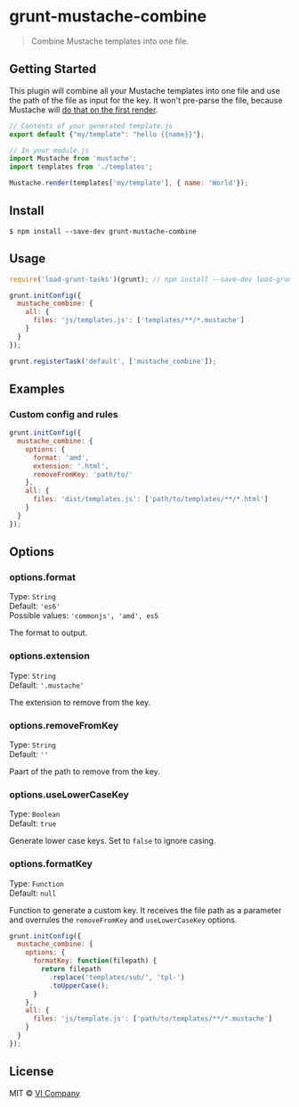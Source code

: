 # grunt-mustache-combine

> Combine Mustache templates into one file.

## Getting Started

This plugin will combine all your Mustache templates into one file and use the path of the file as input for the key. It won't pre-parse the file, because Mustache will [do that on the first render](https://github.com/janl/mustache.js#pre-parsing-and-caching-templates).

```js
// Contents of your generated template.js
export default {"my/template": "hello {{name}}"};

// In your module.js
import Mustache from 'mustache';
import templates from './templates';

Mustache.render(templates['my/template'], { name: 'World'});
```

## Install

```
$ npm install --save-dev grunt-mustache-combine
```

## Usage

```js
require('load-grunt-tasks')(grunt); // npm install --save-dev load-grunt-tasks

grunt.initConfig({
  mustache_combine: {
    all: {
      files: 'js/templates.js': ['templates/**/*.mustache']
    }
  }
});

grunt.registerTask('default', ['mustache_combine']);
```

## Examples

### Custom config and rules

```js
grunt.initConfig({
  mustache_combine: {
    options: {
      format: 'amd',
      extension: '.html',
      removeFromKey: 'path/to/'
    },
    all: {
      files: 'dist/templates.js': ['path/to/templates/**/*.html']
    }
  }
});
```

## Options

### options.format
Type: `String`  
Default: `'es6'`  
Possible values: `'commonjs', 'amd', es5`

The format to output.

### options.extension
Type: `String`  
Default: `'.mustache'`

The extension to remove from the key.

### options.removeFromKey
Type: `String`  
Default: `''`

Paart of the path to remove from the key.

### options.useLowerCaseKey
Type: `Boolean`  
Default: `true`

Generate lower case keys. Set to `false` to ignore casing.

### options.formatKey
Type: `Function`  
Default: `null`

Function to generate a custom key. It receives the file path as a parameter and overrules the `removeFromKey` and `useLowerCaseKey` options.

```js
grunt.initConfig({
  mustache_combine: {
    options: {
      formatKey: function(filepath) {
        return filepath
          .replace('templates/sub/', 'tpl-')
          .toUpperCase();
      }
    },
    all: {
      files: 'js/template.js': ['path/to/templates/**/*.mustache']
    }
  }
});
```

## License

MIT © [VI Company](http://vicompany.nl)